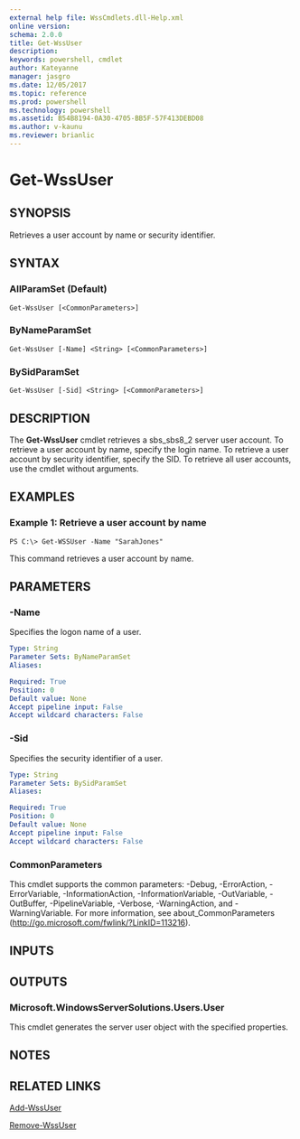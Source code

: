```yaml
---
external help file: WssCmdlets.dll-Help.xml
online version: 
schema: 2.0.0
title: Get-WssUser
description: 
keywords: powershell, cmdlet
author: Kateyanne
manager: jasgro
ms.date: 12/05/2017
ms.topic: reference
ms.prod: powershell
ms.technology: powershell
ms.assetid: B54B8194-0A30-4705-BB5F-57F413DEBD08
ms.author: v-kaunu
ms.reviewer: brianlic
---
```


# Get-WssUser

## SYNOPSIS
Retrieves a user account by name or security identifier.

## SYNTAX

### AllParamSet (Default)
```
Get-WssUser [<CommonParameters>]
```

### ByNameParamSet
```
Get-WssUser [-Name] <String> [<CommonParameters>]
```

### BySidParamSet
```
Get-WssUser [-Sid] <String> [<CommonParameters>]
```

## DESCRIPTION
The **Get-WssUser** cmdlet retrieves a sbs_sbs8_2 server user account.
To retrieve a user account by name, specify the login name.
To retrieve a user account by security identifier, specify the SID.
To retrieve all user accounts, use the cmdlet without arguments.

## EXAMPLES

### Example 1: Retrieve a user account by name
```
PS C:\> Get-WSSUser -Name "SarahJones"
```

This command retrieves a user account by name.

## PARAMETERS

### -Name
Specifies the logon name of a user.

```yaml
Type: String
Parameter Sets: ByNameParamSet
Aliases: 

Required: True
Position: 0
Default value: None
Accept pipeline input: False
Accept wildcard characters: False
```

### -Sid
Specifies the security identifier of a user.

```yaml
Type: String
Parameter Sets: BySidParamSet
Aliases: 

Required: True
Position: 0
Default value: None
Accept pipeline input: False
Accept wildcard characters: False
```

### CommonParameters
This cmdlet supports the common parameters: -Debug, -ErrorAction, -ErrorVariable, -InformationAction, -InformationVariable, -OutVariable, -OutBuffer, -PipelineVariable, -Verbose, -WarningAction, and -WarningVariable. For more information, see about_CommonParameters (http://go.microsoft.com/fwlink/?LinkID=113216).

## INPUTS

## OUTPUTS

### Microsoft.WindowsServerSolutions.Users.User
This cmdlet generates the server user object with the specified properties.

## NOTES

## RELATED LINKS

[Add-WssUser](./Add-WssUser.md)

[Remove-WssUser](./Remove-WssUser.md)

